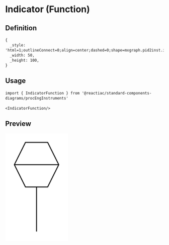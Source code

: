 # Indicator (Function)

## Definition

```
{
  _style: 'html=1;outlineConnect=0;align=center;dashed=0;shape=mxgraph.pid2inst.indicator;mounting=room;overflow=fill;indType=func',
  _width: 50,
  _height: 100,
}
```

## Usage

```
import { IndicatorFunction } from '@reactiac/standard-components-diagrams/procEngInstruments'

<IndicatorFunction/>
```

## Preview

<img src="./indicator-function.png" width="200"/>

